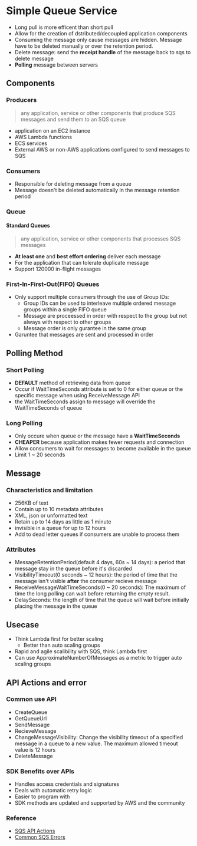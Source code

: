 # Simple Queue Service
* Long pull is more efficent than short pull
* Allow for the creation of dstributed/decoupled application components
* Consuming the message only cause messages are hidden. Message have to be deleted manually or over the retention period.
* Delete message: send the **receipt handle** of the message back to sqs to delete message
* **Polling** message between servers

## Components
### Producers
> any application, service or other components that produce SQS messages and send them to an SQS queue
* application on an EC2 instance
* AWS Lambda functions
* ECS services
* External AWS or non-AWS applications configured to send messages to SQS

### Consumers
* Responsible for deleting message from a queue
* Message doesn't be deleted automatically in the message retention period

### Queue
#### Standard Queues
> any application, service or other components that processes SQS messages
* **At least one** and  **best effort ordering** deliver each message
* For the application that can tolerate duplicate message
* Support 120000 in-flight messages

### First-In-First-Out(FIFO) Queues
* Only support multiple consumers through the use of Group IDs:
  - Group IDs can be used to interleave multiple ordered message groups within a single FIFO queue
  - Message are proceessed in order with respect to the group but not always with respect to other groups
  - Message order is only gurantee in the same group
* Garuntee that messages are sent and processed in order

## Polling Method
### Short Polling
* **DEFAULT** method of retrieving data from queue
* Occur if WaitTimeSeconds attribute is set to 0 for either queue or the specific message when using ReceiveMessage API
* the WaitTimeSeconds assign to message will override the WaitTimeSeconds of queue

### Long Polling
* Only occure when queue or the message have a **WaitTimeSeconds**
* **CHEAPER** because application makes fewer requests and connection
* Allow consumers to wait for messages to become available in the queue
* Limit 1 ~ 20 seconds

## Message
### Characteristics and limitation
* 256KB of text
* Contain up to 10 metadata attributes
* XML, json or unformatted text
* Retain up to 14 days as little as 1 minute
* invisible in a queue for up to 12 hours
* Add to dead letter queues if consumers are unable to process them

### Attributes
* MessageRetentionPeriod(default 4 days, 60s ~ 14 days): a period that message stay in the queue before it's discarded
* VisibilityTimeout(0 seconds ~ 12 hours): the period of time that the message isn't visible **after** the consumer recieve message
* ReceiveMessageWaitTimeSeconds(0 ~ 20 seconds): The maximum of time the long polling can wait before returning the empty result.
* DelaySeconds: the length of time that the queue will wait before initially placing the message in the queue

## Usecase
* Think Lambda first for better scaling
  * Better than auto scaling groups
* Rapid and agile scalibility with SQS, think Lambda first
* Can use ApproximateNumberOfMessages as a metric to trigger auto scaling groups

## API Actions and error
### Common use API
* CreateQueue
* GetQueueUrl
* SendMessage
* RecieveMessage
* ChangeMessageVisibility: Change the visibility timeout of a specified message in a queue to a new value. The maximum allowed timeout value is 12 hours
* DeleteMessage

### SDK Benefits over APIs
* Handles access credentials and signatures
* Deals with automatic retry logic
* Easier to program with
* SDK methods are updated and supported by AWS and the community

### Reference
* [SQS API Actions](https://docs.aws.amazon.com/AWSSimpleQueueService/latest/APIReference/Welcome.html)
* [Common SQS Errors](https://docs.aws.amazon.com/AWSSimpleQueueService/latest/APIReference/CommonErrors.html)